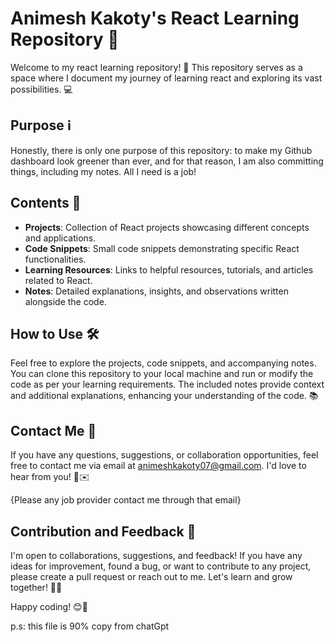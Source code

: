 # Animesh Kakoty's React Learning Repository 🚀

Welcome to my react learning repository! 🌟 This repository serves as a space where I document my journey of learning react and exploring its vast possibilities. 💻

## Purpose ℹ️

Honestly, there is only one purpose of this repository: to make my Github dashboard look greener than ever, and for that reason, I am also committing things, including my notes. 
All I need is a job!

## Contents 📂

- **Projects**: Collection of React projects showcasing different concepts and applications.
- **Code Snippets**: Small code snippets demonstrating specific React functionalities.
- **Learning Resources**: Links to helpful resources, tutorials, and articles related to React.
- **Notes**: Detailed explanations, insights, and observations written alongside the code.

## How to Use 🛠️

Feel free to explore the projects, code snippets, and accompanying notes. You can clone this repository to your local machine and run or modify the code as per your learning requirements. The included notes provide context and additional explanations, enhancing your understanding of the code. 📚 
 

## Contact Me 📧

If you have any questions, suggestions, or collaboration opportunities, feel free to contact me via email at [animeshkakoty07@gmail.com](mailto:animeshkakoty07@gmail.com). I'd love to hear from you! 🤝✉️

{Please any job provider contact me through that email}

## Contribution and Feedback 🤝

I'm open to collaborations, suggestions, and feedback! If you have any ideas for improvement, found a bug, or want to contribute to any project, please create a pull request or reach out to me. Let's learn and grow together! 🌱✨

Happy coding! 😊🚀



p.s: this file is 90% copy from chatGpt 
